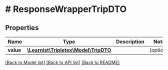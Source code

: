 # # ResponseWrapperTripDTO

## Properties

Name | Type | Description | Notes
------------ | ------------- | ------------- | -------------
**value** | [**\Learnist\Tripletex\Model\TripDTO**](TripDTO.md) |  | [optional]

[[Back to Model list]](../../README.md#models) [[Back to API list]](../../README.md#endpoints) [[Back to README]](../../README.md)
